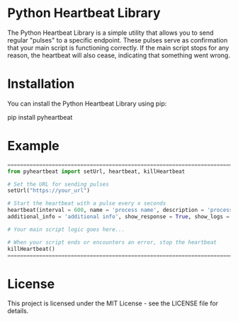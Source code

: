 # Python Heartbeat Library

The Python Heartbeat Library is a simple utility that allows you to send regular "pulses" to a specific endpoint. These pulses serve as confirmation that your main script is functioning correctly. If the main script stops for any reason, the heartbeat will also cease, indicating that something went wrong.

# Installation

You can install the Python Heartbeat Library using pip:

pip install pyheartbeat

# Example

```python
======================================================================================================
from pyheartbeat import setUrl, heartbeat, killHeartbeat

# Set the URL for sending pulses
setUrl("https://your_url")

# Start the heartbeat with a pulse every x seconds
heartbeat(interval = 600, name = 'process name', description = 'process description',
additional_info = 'additional info', show_response = True, show_logs = True)

# Your main script logic goes here...

# When your script ends or encounters an error, stop the heartbeat
killHeartbeat()
======================================================================================================
```

# License

This project is licensed under the MIT License - see the LICENSE file for details.
